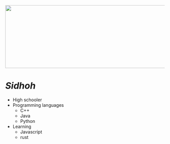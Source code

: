 <div align="center">
  <img src="https://raw.githubusercontent.com/roooof/roooof/main/imgs/animated-koi-fish.gif" height="200" width="700">
</div>

# ***Sidhoh***

- High schooler 
- Programming languages
  - C++
  - Java
  - Python
- Learning 
  - Javascript
  - rust
 

